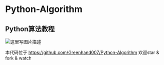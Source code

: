# Python-Algorithm
## Python算法教程
![这里写图片描述](http://img.blog.csdn.net/20171014080157616?watermark/2/text/aHR0cDovL2Jsb2cuY3Nkbi5uZXQva2ljaWxvdmU=/font/5a6L5L2T/fontsize/400/fill/I0JBQkFCMA==/dissolve/70/gravity/SouthEast)

本代码位于
https://github.com/Greenhand007/Python-Algorithm
欢迎star & fork & watch